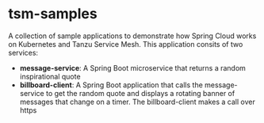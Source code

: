 # tsm-samples 

A collection of sample applications to demonstrate how Spring Cloud works on Kubernetes and Tanzu Service Mesh. This
application consits of two services:

* **message-service**: A Spring Boot microservice that returns a random inspirational quote
* **billboard-client**: A Spring Boot application that calls the message-service to get the random quote and displays
   a rotating banner of messages that change on a timer. The billboard-client makes a call over https
  

  